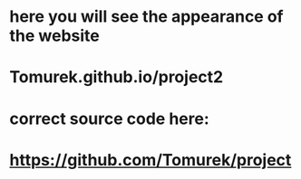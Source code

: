 # here you will see the appearance of the website
# Tomurek.github.io/project2
# correct source code here: 
# https://github.com/Tomurek/project

